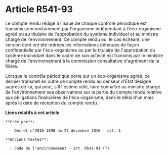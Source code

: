 # Article R541-93

Le compte rendu rédigé à l'issue de chaque contrôle périodique est transmis concomitamment par l'organisme indépendant à
l'éco-organisme agréé ou au titulaire de l'approbation du système individuel et au ministre chargé de l'environnement. Ce
compte rendu ou, le cas échéant, une version dont ont été retirées les informations détenues de façon confidentielle par
l'éco-organisme ou par le titulaire de l'approbation du système individuel dans le cadre de son activité est transmis par le
ministre chargé de l'environnement à la commission consultative d'agrément de la filière.

Lorsque le contrôle périodique porte sur un éco-organisme agréé, ce dernier transmet en outre ce compte rendu au censeur
d'Etat désigné auprès de lui, qui peut, s'il l'estime utile, faire connaître au ministre chargé de l'environnement ses
observations sur la partie du compte rendu relative aux obligations financières de l'éco-organisme, dans le délai d'un mois
après la date de réception du compte rendu.

**Liens relatifs à cet article**

	**Créé par**:

	  - Décret n°2016-1890 du 27 décembre 2016 - art. 1

	**Anciens textes**:

	  - Code de l'environnement - art. R541-91 (T)
